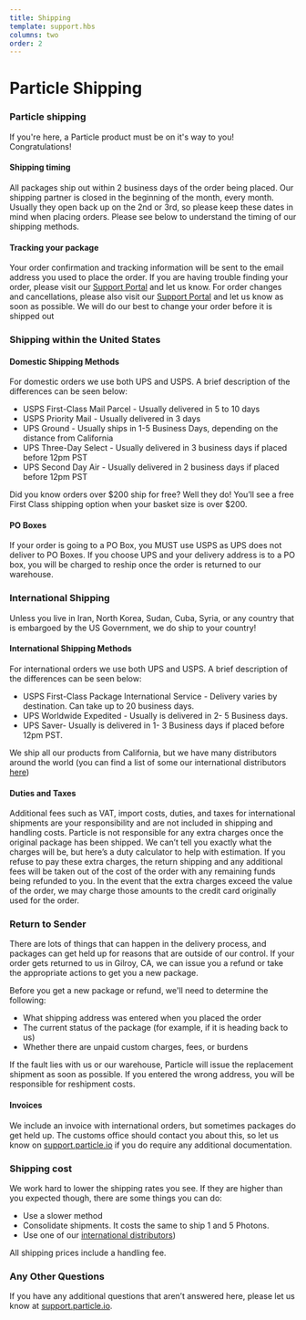 ```yaml
---
title: Shipping
template: support.hbs
columns: two
order: 2
---
```


Particle Shipping
===

### Particle shipping

If you're here, a Particle product must be on it's way to you! Congratulations! 


#### Shipping timing

All packages ship out within 2 business days of the order being placed. Our shipping partner is closed in the beginning of the month, every month. Usually they open back up on the 2nd or 3rd, so please keep these dates in mind when placing orders. Please see below to understand the timing of our shipping methods. 

#### Tracking your package

Your order confirmation and tracking information will be sent to the email address you used to place the order. If you are having trouble finding your order, please visit our [Support Portal](https://support.particle.io) and let us know. For order changes and cancellations, please also visit our [Support Portal](https://support.particle.io) and let us know as soon as possible. We will do our best to change your order before it is shipped out


### Shipping within the United States

#### Domestic Shipping Methods

For domestic orders we use both UPS and USPS. A brief description of the differences can be seen below:
- USPS First-Class Mail Parcel - Usually delivered in 5 to 10 days
- USPS Priority Mail - Usually delivered in 3 days
- UPS Ground - Usually ships in 1-5 Business Days, depending on the distance from California
- UPS Three-Day Select - Usually delivered in 3 business days if placed before 12pm PST
- UPS Second Day Air - Usually delivered in 2 business days if placed before 12pm PST

Did you know orders over $200 ship for free? Well they do! You’ll see a free First Class shipping option when your basket size is over $200. 

#### PO Boxes

If your order is going to a PO Box, you MUST use USPS as UPS does not deliver to PO Boxes. If you choose UPS and your delivery address is to a PO box, you will be charged to reship once the order is returned to our warehouse. 


### International Shipping

Unless you live in Iran, North Korea, Sudan, Cuba, Syria, or any country that is embargoed by the US Government, we do ship to your country! 

#### International Shipping Methods

For international orders we use both UPS and USPS. A brief description of the differences can be seen below:
- USPS First-Class Package International Service - Delivery varies by destination. Can take up to 20 business days. 
- UPS Worldwide Expedited - Usually is delivered in 2- 5 Business days. 
- UPS Saver- Usually is delivered in 1- 3 Business days if placed before 12pm PST. 

We ship all our products from California, but we have many distributors around the world (you can find a list of some our international distributors [here](https://www.particle.io/distributors))

#### Duties and Taxes

Additional fees such as VAT, import costs, duties, and taxes for international shipments are your responsibility and are not included in shipping and handling costs. Particle is not responsible for any extra charges once the original package has been shipped. We can’t tell you exactly what the charges will be, but here’s a duty calculator to help with estimation. If you refuse to pay these extra charges, the return shipping and any additional fees will be taken out of the cost of the order with any remaining funds being refunded to you. In the event that the extra charges exceed the value of the order, we may charge those amounts to the credit card originally used for the order.

### Return to Sender

There are lots of things that can happen in the delivery process, and packages can get held up for reasons that are outside of our control. If your order gets returned to us in Gilroy, CA, we can issue you a refund or take the appropriate actions to get you a new package. 

Before you get a new package or refund, we'll need to determine the following:
- What shipping address was entered when you placed the order
- The current status of the package (for example, if it is heading back to us)
- Whether there are unpaid custom charges, fees, or burdens

If the fault lies with us or our warehouse, Particle will issue the replacement shipment as soon as possible. If you entered the wrong address, you will be responsible for reshipment costs. 

#### Invoices

We include an invoice with international orders, but sometimes packages do get held up. The customs office should contact you about this, so let us know on [support.particle.io](https://support.particle.io) if you do require any additional documentation. 

### Shipping cost

We work hard to lower the shipping rates you see. If they are higher than you expected though, there are some things you can do: 
- Use a slower method
- Consolidate shipments. It costs the same to ship 1 and 5 Photons.
- Use one of our [international distributors](https://www.particle.io/distributors))

All shipping prices include a handling fee. 


### Any Other Questions

If you have any additional questions that aren’t answered here, please let us know at [support.particle.io](https://support.particle.io).